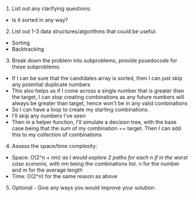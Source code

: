 1. List out any clarifying questions:
- Is it sorted in any way?

2. List out 1-3 data structures/algorithms that could be useful:
- Sorting
- Backtracking

3. Break down the problem into subproblems, provide psuedocode for these subproblems:
- If I can be sure that the candidates array is sorted, then I can just skip any potential duplicate numbers 
- This also helps as if I come across a single number that is greater than the target, I can stop creating combinations as any future numbers will always be greater than target, hence won't be in any valid combinations
- So I can have a loop to create my starting combinations. 
- I'll skip any numbers I've seen 
- Then in a helper function, I'll simulate a decision tree, with the base case being that the sum of my combination == target. Then I can add this to my collection of combinations

4. Assess the space/time complexity:
- Space: O(2^n + n*m) as I would explore 2 paths for each n if in the worst case scenerio, with n*m being the combinations list. n for the number and m for the average length
- Time: O(2^n) for the same reason as above

5. Optional - Give any ways you would improve your solution: